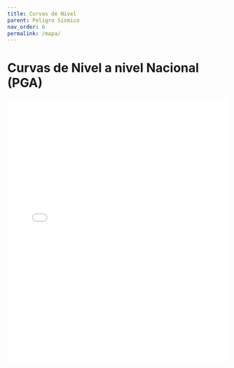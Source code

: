 ```yaml
---
title: Curvas de Nivel
parent: Peligro Sísmico
nav_order: 6
permalink: /mapa/
---
```


# Curvas de Nivel a nivel Nacional (PGA)

<iframe src="../Aceleracion_en_Gals.html" width="100%" height="600" frameborder="0"></iframe>
